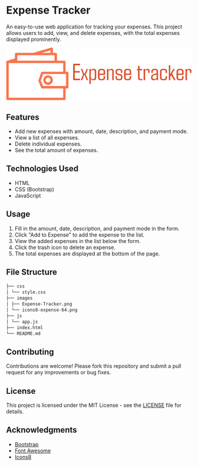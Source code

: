 # Expense Tracker

An easy-to-use web application for tracking your expenses. This project allows users to add, view, and delete expenses, with the total expenses displayed prominently.

![Expense Tracker Logo](./images/logo.svg)

## Features

- Add new expenses with amount, date, description, and payment mode.
- View a list of all expenses.
- Delete individual expenses.
- See the total amount of expenses.

## Technologies Used

- HTML
- CSS (Bootstrap)
- JavaScript

## Usage

1. Fill in the amount, date, description, and payment mode in the form.
2. Click "Add to Expense" to add the expense to the list.
3. View the added expenses in the list below the form.
4. Click the trash icon to delete an expense.
5. The total expenses are displayed at the bottom of the page.

## File Structure
```
├── css
│ └── style.css
├── images
│ ├── Expense-Tracker.png
│ └── icons8-expense-64.png
├── js
│ └── app.js
├── index.html
└── README.md
```

## Contributing

Contributions are welcome! Please fork this repository and submit a pull request for any improvements or bug fixes.

## License

This project is licensed under the MIT License - see the [LICENSE](LICENSE) file for details.

## Acknowledgments

* [Bootstrap](https://getbootstrap.com/)
* [Font Awesome](https://fontawesome.com/)
* [Icons8](https://icons8.com/)
